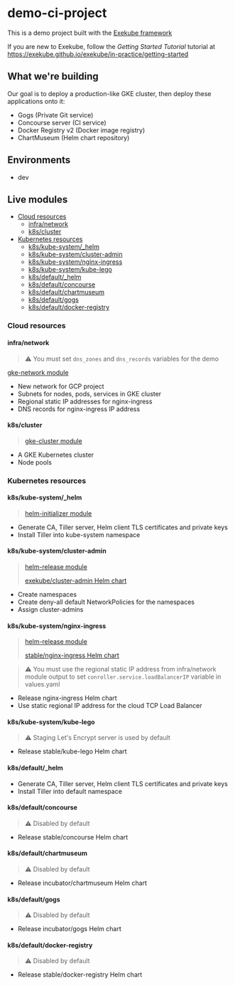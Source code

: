 # demo-ci-project

This is a demo project built with the [Exekube framework](https://github.com/exekube/exekube)

If you are new to Exekube, follow the *Getting Started Tutorial* tutorial at https://exekube.github.io/exekube/in-practice/getting-started

## What we're building

Our goal is to deploy a production-like GKE cluster, then deploy these applications onto it:

- Gogs (Private Git service)
- Concourse server (CI service)
- Docker Registry v2 (Docker image registry)
- ChartMuseum (Helm chart repository)

## Environments

- dev

## Live modules

- [Cloud resources](#cloud-resources)
	- [infra/network](#infranetwork)
	- [k8s/cluster](#k8scluster)
- [Kubernetes resources](#kubernetes-resources)
	- [k8s/kube-system/_helm](#k8skube-systemhelm)
	- [k8s/kube-system/cluster-admin](#k8skube-systemcluster-admin)
	- [k8s/kube-system/nginx-ingress](#k8skube-systemnginx-ingress)
	- [k8s/kube-system/kube-lego](#k8skube-systemkube-lego)
	- [k8s/default/_helm](#k8sdefaulthelm)
	- [k8s/default/concourse](#k8sdefaultconcourse)
	- [k8s/default/chartmuseum](#k8sdefaultchartmuseum)
    - [k8s/default/gogs](#k8sdefaultgogs)
	- [k8s/default/docker-registry](#k8sdefaultdocker-registry)

### Cloud resources

#### infra/network

> ⚠️ You must set `dns_zones` and `dns_records` variables for the demo
>
[gke-network module](/)

- New network for GCP project
- Subnets for nodes, pods, services in GKE cluster
- Regional static IP addresses for nginx-ingress
- DNS records for nginx-ingress IP address

#### k8s/cluster

> [gke-cluster module](/)

- A GKE Kubernetes cluster
- Node pools

### Kubernetes resources

#### k8s/kube-system/_helm

> [helm-initializer module](/)

- Generate CA, Tiller server, Helm client TLS certificates and private keys
- Install Tiller into kube-system namespace

#### k8s/kube-system/cluster-admin

> [helm-release module](/)
>
> [exekube/cluster-admin Helm chart](/)

- Create namespaces
- Create deny-all default NetworkPolicies for the namespaces
- Assign cluster-admins

#### k8s/kube-system/nginx-ingress

> [helm-release module](/)
>
> [stable/nginx-ingress Helm chart](/)

> ⚠️ You must use the regional static IP address from infra/network module output to set `conroller.service.loadBalancerIP` variable in values.yaml

- Release nginx-ingress Helm chart
- Use static regional IP address for the cloud TCP Load Balancer

#### k8s/kube-system/kube-lego

> ⚠️ Staging Let's Encrypt server is used by default

- Release stable/kube-lego Helm chart

#### k8s/default/_helm

- Generate CA, Tiller server, Helm client TLS certificates and private keys
- Install Tiller into default namespace

#### k8s/default/concourse

> ⚠️ Disabled by default

- Release stable/concourse Helm chart

#### k8s/default/chartmuseum

> ⚠️ Disabled by default

- Release incubator/chartmuseum Helm chart

#### k8s/default/gogs

> ⚠️ Disabled by default

- Release incubator/gogs Helm chart

#### k8s/default/docker-registry

> ⚠️ Disabled by default

- Release stable/docker-registry Helm chart
